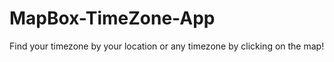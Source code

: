 MapBox-TimeZone-App
===================

Find your timezone by your location or any timezone by clicking on the map!
